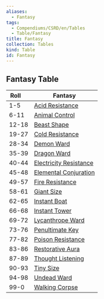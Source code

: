 ```yaml
---
aliases:
  - Fantasy
tags:
  - Compendiums/CSRD/en/Tables
  - Table/Fantasy
title: Fantasy
collection: Tables
kind: Table
id: Fantasy
---
```

## Fantasy Table  
| Roll &nbsp; &nbsp; | Fantasy                                             |
| ------------------ | --------------------------------------------------- |
| 1-5                | [Acid Resistance](Acid-Resistance.md)               |
| 6-11               | [Animal Control](Animal-Control.md)                 |
| 12-18              | [Beast Shape](Beast-Shape.md)                       |
| 19-27              | [Cold Resistance](Cold-Resistance.md)               |
| 28-34              | [Demon Ward](Demon-Ward.md)                         |
| 35-39              | [Dragon Ward](Dragon-Ward.md)                       |
| 40-44              | [Electricity Resistance](Electricity-Resistance.md) |
| 45-48              | [Elemental Conjuration](Elemental-Conjuration.md)   |
| 49-57              | [Fire Resistance](Fire-Resistance.md)               |
| 58-61              | [Giant Size](Giant-Size.md)                         |
| 62-65              | [Instant Boat](Instant-Boat.md)                     |
| 66-68              | [Instant Tower](Instant-Tower.md)                   |
| 69-72              | [Lycanthrope Ward](Lycanthrope-Ward.md)             |
| 73-76              | [Penultimate Key](Penultimate-Key.md)               |
| 77-82              | [Poison Resistance](Poison-Resistance.md)           |
| 83-86              | [Restorative Aura](Restorative-Aura.md)             |
| 87-89              | [Thought Listening](Thought-Listening.md)           |
| 90-93              | [Tiny Size](Tiny-Size.md)                           |
| 94-98              | [Undead Ward](Undead-Ward.md)                       |
| 99-0               | [Walking Corpse](Walking-Corpse.md)                 |
